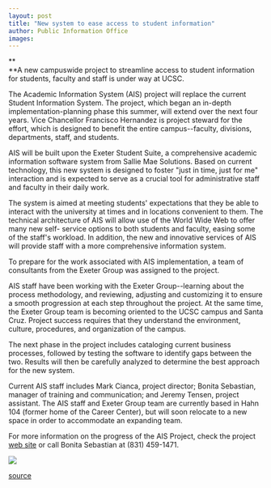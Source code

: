 ```yaml
---
layout: post
title: "New system to ease access to student information"
author: Public Information Office
images:
---
```


**  
**A new campuswide project to streamline access to student information for students, faculty and staff is under way at UCSC.  
  
The Academic Information System (AIS) project will replace the current Student Information System. The project, which began an in-depth implementation-planning phase this summer, will extend over the next four years. Vice Chancellor Francisco Hernandez is project steward for the effort, which is designed to benefit the entire campus--faculty, divisions, departments, staff, and students.  
  
AIS will be built upon the Exeter Student Suite, a comprehensive academic information software system from Sallie Mae Solutions. Based on current technology, this new system is designed to foster "just in time, just for me" interaction and is expected to serve as a crucial tool for administrative staff and faculty in their daily work.   
  
The system is aimed at meeting students' expectations that they be able to interact with the university at times and in locations convenient to them. The technical architecture of AIS will allow use of the World Wide Web to offer many new self- service options to both students and faculty, easing some of the staff's workload. In addition, the new and innovative services of AIS will provide staff with a more comprehensive information system.  
  
To prepare for the work associated with AIS implementation, a team of consultants from the Exeter Group was assigned to the project.   
  
AIS staff have been working with the Exeter Group--learning about the process methodology, and reviewing, adjusting and customizing it to ensure a smooth progression at each step throughout the project. At the same time, the Exeter Group team is becoming oriented to the UCSC campus and Santa Cruz. Project success requires that they understand the environment, culture, procedures, and organization of the campus.  
  
The next phase in the project includes cataloging current business processes, followed by testing the software to identify gaps between the two. Results will then be carefully analyzed to determine the best approach for the new system.  
  
Current AIS staff includes Mark Cianca, project director; Bonita Sebastian, manager of training and communication; and Jeremy Tensen, project assistant. The AIS staff and Exeter Group team are currently based in Hahn 104 (former home of the Career Center), but will soon relocate to a new space in order to accommodate an expanding team.  
  
For more information on the progress of the AIS Project, check the project [web site][1] or call Bonita Sebastian at (831) 459-1471.

  

![ ][2]

[1]: http://ais.ucsc.edu/
[2]: ../../images/trans.gif

[source](http://www1.ucsc.edu/currents/01-02/09-17/information_system.html "Permalink to information_system")
